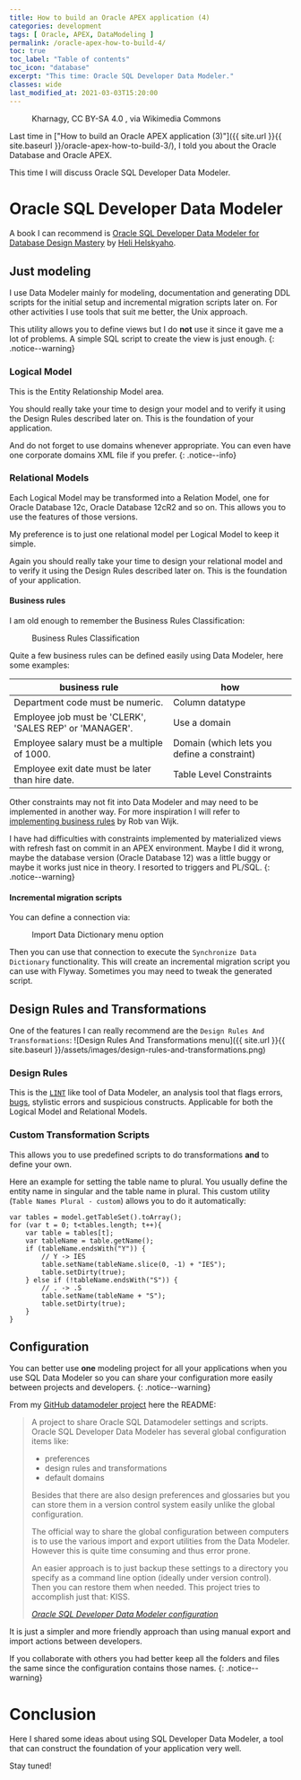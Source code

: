 ```yaml
---
title: How to build an Oracle APEX application (4)
categories: development
tags: [ Oracle, APEX, DataModeling ]
permalink: /oracle-apex-how-to-build-4/
toc: true
toc_label: "Table of contents"
toc_icon: "database"
excerpt: "This time: Oracle SQL Developer Data Modeler."
classes: wide
last_modified_at: 2021-03-03T15:20:00
---
```


<figure class="centered">
  <img src="{{ site.url }}{{ site.baseurl }}/assets/images/512px-Devops-toolchain.svg.png" alt="">
	<figcaption>Kharnagy, CC BY-SA 4.0 <https://creativecommons.org/licenses/by-sa/4.0>, via Wikimedia Commons</figcaption>
</figure>

Last time in ["How to build an Oracle APEX application (3)"]({{ site.url }}{{
site.baseurl }}/oracle-apex-how-to-build-3/), I told you about the Oracle Database and Oracle APEX.

This time I will discuss Oracle SQL Developer Data Modeler.

# Oracle SQL Developer Data Modeler

A book I can recommend is [Oracle SQL Developer Data Modeler for Database Design Mastery](https://www.goodreads.com/book/show/23871562-oracle-sql-developer-data-modeler-for-database-design-mastery) by [Heli Helskyaho](https://helifromfinland.blog/).

## Just modeling

I use Data Modeler mainly for modeling, documentation and generating DDL
scripts for the initial setup and incremental migration scripts later on. For
other activities I use tools that suit me better, the Unix approach.

This utility allows you to define views but I do **not** use it since it gave me
a lot of problems. A simple SQL script to create the view is just enough.
{: .notice--warning}

### Logical Model

This is the Entity Relationship Model area.

You should really take your time to design your model and to verify it using
the Design Rules described later on. This is the foundation of your
application.

And do not forget to use domains whenever appropriate. You can even have one
corporate domains XML file if you prefer.
{: .notice--info}

### Relational Models

Each Logical Model may be transformed into a Relation Model, one for Oracle
Database 12c, Oracle Database 12cR2 and so on. This allows you to use the features of those versions.

My preference is to just one relational model per Logical Model to keep it simple.

Again you should really take your time to design your relational model and to
verify it using the Design Rules described later on. This is the foundation of
your application.

#### Business rules

I am old enough to remember the Business Rules Classification:

<figure class="centered" width="1200px">
  <img src="{{ site.url }}{{ site.baseurl }}/assets/images/business-rules-classification.png" alt="">
	<figcaption>Business Rules Classification</figcaption>
</figure>

Quite a few business rules can be defined easily using Data Modeler, here some examples:

| business rule                                           | how |
| -------------                                           | --- |
| Department code must be numeric.                        | Column datatype |
| Employee job must be 'CLERK', 'SALES REP' or 'MANAGER'. | Use a domain |
| Employee salary must be a multiple of 1000.             | Domain (which lets you define a constraint) |
| Employee exit date must be later than hire date.        | Table Level Constraints | 

Other constraints may not fit into Data Modeler and may need to be implemented
in another way. For more inspiration I will refer to [implementing business
rules](http://rwijk.blogspot.nl/2008/07/implementing-business-rules.html) by
Rob van Wijk.

I have had difficulties with constraints implemented by materialized views
with refresh fast on commit in an APEX environment. Maybe I did it wrong, maybe the database version
(Oracle Database 12) was a little buggy or maybe it works just nice in theory. I resorted to
triggers and PL/SQL.
{: .notice--warning}


#### Incremental migration scripts

You can define a connection via:

<figure class="centered">
  <img src="{{ site.url }}{{ site.baseurl }}/assets/images/import-data-dictionary.png" alt="">
	<figcaption>Import Data Dictionary menu option</figcaption>
</figure> 

Then you can use that connection to execute the `Synchronize Data Dictionary`
functionality. This will create an incremental migration script you can use
with Flyway. Sometimes you may need to tweak the generated script.

## Design Rules and Transformations

One of the features I can really recommend are the `Design Rules And Transformations`: ![Design Rules And Transformations menu]({{ site.url }}{{ site.baseurl
}}/assets/images/design-rules-and-transformations.png)

### Design Rules

This is the [`LINT`](https://en.wikipedia.org/wiki/Lint_(software)) like tool
of Data Modeler, an analysis tool that flags errors,
[bugs](https://en.wikipedia.org/wiki/Software_bug), stylistic errors and
suspicious constructs. Applicable for both the Logical Model and Relational
Models.

### Custom Transformation Scripts

This allows you to use predefined scripts to do transformations **and** to
define your own.

Here an example for setting the table name to plural. You usually define the
entity name in singular and the table name in plural. This custom utility (`Table
Names Plural - custom`) allows you to do it automatically:

```
var tables = model.getTableSet().toArray();
for (var t = 0; t<tables.length; t++){
	var table = tables[t];
	var tableName = table.getName();
 	if (tableName.endsWith("Y")) {
 		// Y -> IES
 		table.setName(tableName.slice(0, -1) + "IES");
 		table.setDirty(true);
 	} else if (!tableName.endsWith("S")) {
 		// . -> .S
 		table.setName(tableName + "S");
 		table.setDirty(true);
 	}
}
```

## Configuration

You can better use **one** modeling project for all your applications when you
use SQL Data Modeler so you can share your configuration more easily between
projects and developers.
{: .notice--warning}

From my [GitHub datamodeler project](https://github.com/gpaulissen/datamodeler) here the README:

> A project to share Oracle SQL Datamodeler settings and scripts. Oracle SQL Developer Data Modeler has several global configuration items like:
>
> - preferences
> - design rules and transformations
> - default domains
>
> Besides that there are also design preferences and glossaries but you can store them in a version control system easily unlike the global configuration.
>
> The official way to share the global configuration between computers is to use the various import and export utilities from the Data Modeler. However this is quite time consuming and thus error prone.
> 
> An easier approach is to just backup these settings to a directory you specify
> as a command line option (ideally under version control). Then you can restore
> them when needed. This project tries to accomplish just that: KISS.
>
> <cite><a href="https://github.com/gpaulissen/datamodeler/blob/master/README.md">Oracle SQL Developer Data Modeler configuration</a></cite>

It is just a simpler and more friendly approach than using manual export and import
actions between developers.

If you collaborate with others you had better keep all the folders and files
the same since the configuration contains those names.
{: .notice--warning}

# Conclusion

Here I shared some ideas about using SQL Developer Data Modeler, a tool that
can construct the foundation of your application very well.

Stay tuned!
